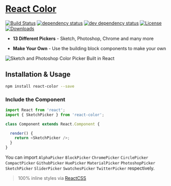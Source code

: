 # [React Color](http://casesandberg.github.io/react-color/)

[![Build Status][travis-svg]][travis-url]
[![dependency status][deps-svg]][deps-url]
[![dev dependency status][dev-deps-svg]][dev-deps-url]
[![License][license-image]][license-url]
[![Downloads][downloads-image]][downloads-url]

* **13 Different Pickers** - Sketch, Photoshop, Chrome and many more

* **Make Your Own** - Use the building block components to make your own

![Sketch and Photoshop Color Picker Built in React](https://raw.githubusercontent.com/casesandberg/react-color/master/screenshot.png)

## Installation & Usage

```sh
npm install react-color --save
```

### Include the Component

```js
import React from 'react';
import { SketchPicker } from 'react-color';

class Component extends React.Component {

  render() {
    return <SketchPicker />;
  }
}
```
You can import `AlphaPicker` `BlockPicker` `ChromePicker` `CirclePicker` `CompactPicker` `GithubPicker` `HuePicker` `MaterialPicker` `PhotoshopPicker` `SketchPicker` `SliderPicker` `SwatchesPicker` `TwitterPicker` respectively.

> 100% inline styles via [ReactCSS](http://reactcss.com/)

[travis-svg]: https://travis-ci.org/casesandberg/react-color.svg
[travis-url]: https://travis-ci.org/casesandberg/react-color
[deps-svg]: https://david-dm.org/casesandberg/react-color.svg
[deps-url]: https://david-dm.org/casesandberg/react-color
[dev-deps-svg]: https://david-dm.org/casesandberg/react-color/dev-status.svg
[dev-deps-url]: https://david-dm.org/casesandberg/react-color#info=devDependencies
[npm-badge-png]: https://nodei.co/npm/react-color.png?downloads=true&stars=true
[license-image]: http://img.shields.io/npm/l/react-color.svg
[license-url]: LICENSE
[downloads-image]: http://img.shields.io/npm/dm/react-color.svg
[downloads-url]: http://npm-stat.com/charts.html?package=react-color
